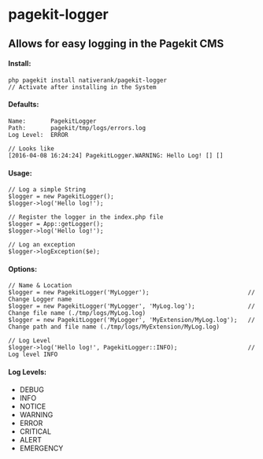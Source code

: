 # pagekit-logger
## Allows for easy logging in the Pagekit CMS

#### Install:
```
php pagekit install nativerank/pagekit-logger 
// Activate after installing in the System
```

#### Defaults:
```
Name:       PagekitLogger
Path:       pagekit/tmp/logs/errors.log
Log Level:  ERROR

// Looks like
[2016-04-08 16:24:24] PagekitLogger.WARNING: Hello Log! [] []
```

#### Usage:
```
// Log a simple String
$logger = new PagekitLogger();
$logger->log('Hello log!');

// Register the logger in the index.php file
$logger = App::getLogger();
$logger->log('Hello log!');

// Log an exception
$logger->logException($e);
```

#### Options:
```
// Name & Location
$logger = new PagekitLogger('MyLogger');                            // Change Logger name
$logger = new PagekitLogger('MyLogger', 'MyLog.log');               // Change file name (./tmp/logs/MyLog.log)
$logger = new PagekitLogger('MyLogger', 'MyExtension/MyLog.log');   // Change path and file name (./tmp/logs/MyExtension/MyLog.log)

// Log Level
$logger->log('Hello log!', PagekitLogger::INFO);                    // Log level INFO
```

#### Log Levels:
<ul>
    <li>DEBUG</li>
    <li>INFO</li>
    <li>NOTICE</li>
    <li>WARNING</li>
    <li>ERROR</li>
    <li>CRITICAL</li>
    <li>ALERT</li>
    <li>EMERGENCY</li>
</ul>